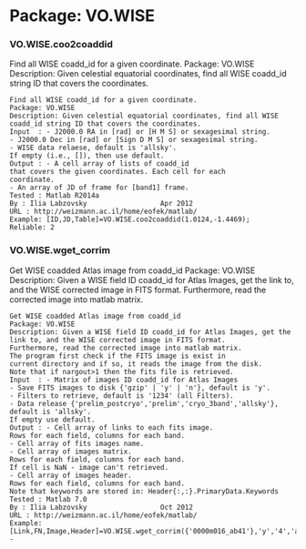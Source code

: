 # Package: VO.WISE


### VO.WISE.coo2coaddid

Find all WISE coadd_id for a given coordinate. Package: VO.WISE Description: Given celestial equatorial coordinates, find all WISE coadd_id string ID that covers the coordinates.


    
    Find all WISE coadd_id for a given coordinate.  
    Package: VO.WISE  
    Description: Given celestial equatorial coordinates, find all WISE  
    coadd_id string ID that covers the coordinates.  
    Input  : - J2000.0 RA in [rad] or [H M S] or sexagesimal string.  
    - J2000.0 Dec in [rad] or [Sign D M S] or sexagesimal string.  
    - WISE data relaese, default is 'allsky'.  
    If empty (i.e., []), then use default.  
    Output : - A cell array of lists of coadd_id  
    that covers the given coordinates. Each cell for each  
    coordinate.  
    - An array of JD of frame for [band1] frame.  
    Tested : Matlab R2014a  
    By : Ilia Labzovsky                  Apr 2012  
    URL : http://weizmann.ac.il/home/eofek/matlab/  
    Example: [ID,JD,Table]=VO.WISE.coo2coaddid(1.0124,-1.4469);  
    Reliable: 2  
      
### VO.WISE.wget_corrim

Get WISE coadded Atlas image from coadd_id Package: VO.WISE Description: Given a WISE field ID coadd_id for Atlas Images, get the link to, and the WISE corrected image in FITS format. Furthermore, read the corrected image into matlab matrix.


    
    Get WISE coadded Atlas image from coadd_id  
    Package: VO.WISE  
    Description: Given a WISE field ID coadd_id for Atlas Images, get the  
    link to, and the WISE corrected image in FITS format.  
    Furthermore, read the corrected image into matlab matrix.  
    The program first check if the FITS image is exist in  
    current directory and if so, it reads the image from the disk.  
    Note that if nargout>1 then the fits file is retrieved.  
    Input  : - Matrix of images ID coadd_id for Atlas Images  
    - Save FITS images to disk {'gzip' | 'y' | 'n'}, default is 'y'.  
    - Filters to retrieve, default is '1234' (all Filters).  
    - Data release {'prelim_postcryo','prelim','cryo_3band','allsky'}, default is 'allsky'.  
    If empty use default.  
    Output : - Cell array of links to each fits image.  
    Rows for each field, columns for each band.  
    - Cell array of fits images name.  
    - Cell array of images matrix.  
    Rows for each field, columns for each band.  
    If cell is NaN - image can't retrieved.  
    - Cell array of images header.  
    Rows for each field, columns for each band.  
    Note that keywords are stored in: Header{:,:}.PrimaryData.Keywords  
    Tested : Matlab 7.0  
    By : Ilia Labzovsky                  Oct 2012  
    URL : http://weizmann.ac.il/home/eofek/matlab/  
    Example: [Link,FN,Image,Header]=VO.WISE.wget_corrim({'0000m016_ab41'},'y','4','allsky');  
    -  
